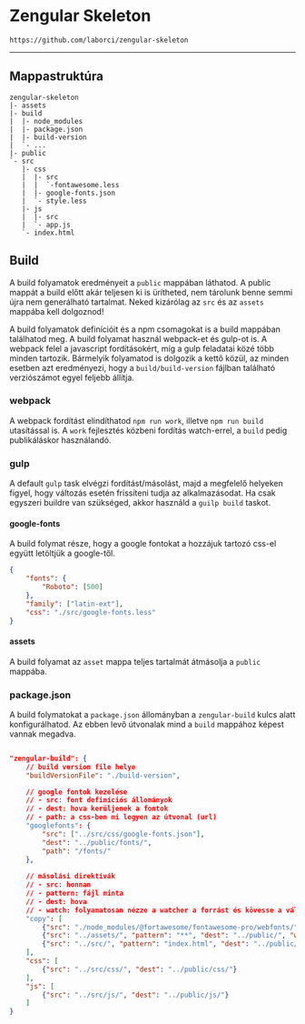 # Zengular Skeleton

`https://github.com/laborci/zengular-skeleton`

---

## Mappastruktúra
```
zengular-skeleton
|- assets 
|- build
|  |- node_modules
|  |- package.json
|  |- build-version
|  `- ...
|- public
`- src
   |- css
   |  |- src
   |  |  `-fontawesome.less
   |  |- google-fonts.json
   |  `- style.less
   |- js
   |  |- src
   |  `- app.js
   `- index.html
```

## Build

A build folyamatok eredményeit a `public` mappában láthatod. A public mappát a build előtt akár teljesen ki is ürítheted, nem tárolunk benne semmi újra nem generálható tartalmat. Neked kizárólag az `src` és az `assets` mappába kell dolgoznod!

A build folyamatok definícióit és a npm csomagokat is a build mappában találhatod meg. A build folyamat használ webpack-et és gulp-ot is. A webpack felel a javascript fordításokért, míg a gulp feladatai közé több minden tartozik. Bármelyik folyamatod is dolgozik a kettő közül, az minden esetben azt eredményezi, hogy a `build/build-version` fájlban található verziószámot egyel feljebb állítja.

### webpack

A webpack fordítást elindíthatod `npm run work`, illetve `npm run build` utasítással is. A `work` fejlesztés közbeni fordítás watch-errel, a `build` pedig publikáláskor használandó.

### gulp

A default `gulp` task elvégzi fordítást/másolást, majd a megfelelő helyeken figyel, hogy változás esetén frissíteni tudja az alkalmazásodat. Ha csak egyszeri buildre van szükséged, akkor használd a `guilp build` taskot.

#### google-fonts

A build folymat része, hogy a google fontokat a hozzájuk tartozó css-el együtt letöltjük a google-től. 

```json
{
	"fonts": {
		"Roboto": [500]
	},
	"family": ["latin-ext"],
	"css": "./src/google-fonts.less"
}
```

#### assets

A build folyamat az `asset` mappa teljes tartalmát átmásolja a `public` mappába.

### package.json

A build folymatokat a `package.json` állományban a `zengular-build` kulcs alatt konfigurálhatod. Az ebben levő útvonalak mind a `build` mappához képest vannak megadva.

```json

"zengular-build": {
	// build version file helye
	"buildVersionFile": "./build-version",

	// google fontok kezelése
	// - src: font definíciós állományok
	// - dest: hova kerüljenek a fontok
	// - path: a css-ben mi legyen az útvonal (url)
	"googlefonts": {
		"src": ["../src/css/google-fonts.json"],
		"dest": "../public/fonts/",
		"path": "/fonts/"
	},
	
	// másolási direktívák
	// - src: honnan
	// - pattern: fájl minta
	// - dest: hova
	// - watch: folyamatosan nézze a watcher a forrást és kövesse a változásokat
	"copy": [
		{"src": "./node_modules/@fortawesome/fontawesome-pro/webfonts/", "pattern": "*", "dest": "../public/fonts/fontawesome/"},
		{"src": "../assets/", "pattern": "**", "dest": "../public/", "watch": true},
		{"src": "../src/", "pattern": "index.html", "dest": "../public/", "watch": true}
	],
	"css": [
		{"src": "../src/css/", "dest": "../public/css/"}
	],
	"js": [
		{"src": "../src/js/", "dest": "../public/js/"}
	]
}

```


 